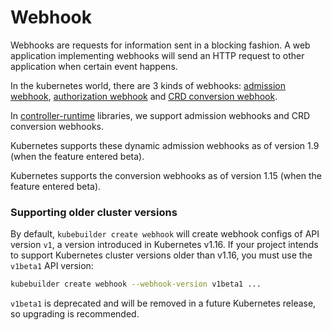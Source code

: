 # Webhook

Webhooks are requests for information sent in a blocking fashion. A web
application implementing webhooks will send an HTTP request to other application
when certain event happens.

In the kubernetes world, there are 3 kinds of webhooks:
[admission webhook](https://kubernetes.io/docs/reference/access-authn-authz/extensible-admission-controllers/#admission-webhooks),
[authorization webhook](https://kubernetes.io/docs/reference/access-authn-authz/webhook/) and
[CRD conversion webhook](https://kubernetes.io/docs/tasks/extend-kubernetes/custom-resources/custom-resource-definition-versioning/#webhook-conversion).

In [controller-runtime](https://pkg.go.dev/sigs.k8s.io/controller-runtime/pkg/webhook?tab=doc)
libraries, we support admission webhooks and CRD conversion webhooks.

Kubernetes supports these dynamic admission webhooks as of version 1.9 (when the
feature entered beta).

Kubernetes supports the conversion webhooks as of version 1.15 (when the
feature entered beta).

### Supporting older cluster versions

By default, `kubebuilder create webhook` will create webhook configs of API version `v1`,
a version introduced in Kubernetes v1.16. If your project intends to support
Kubernetes cluster versions older than v1.16, you must use the `v1beta1` API version:

```sh
kubebuilder create webhook --webhook-version v1beta1 ...
```

<aside class="note">

`v1beta1` is deprecated and will be removed in a future Kubernetes release, so upgrading is recommended.

</aside>
